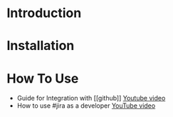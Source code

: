# Introduction
# Installation

# How To Use
- Guide for Integration with [[github]] [Youtube video](https://www.youtube.com/watch?v=u6RsQmlX4j0)
- How to use #jira as a developer [YouTube video](https://www.youtube.com/watch?v=pLLH0dVFDvc)